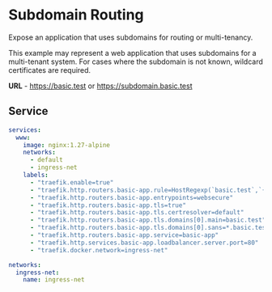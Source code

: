 # Subdomain Routing

Expose an application that uses subdomains for routing or multi-tenancy.

This example may represent a web application that uses subdomains for a multi-tenant system.  For cases where the subdomain is not known, wildcard certificates are required.

**URL** - https://basic.test or https://subdomain.basic.test

## Service

```yaml
services:
  www:
    image: nginx:1.27-alpine
    networks:
      - default
      - ingress-net
    labels:
      - "traefik.enable=true"
      - "traefik.http.routers.basic-app.rule=HostRegexp(`basic.test`,`{subdomain:[a-z]+}.basic.test`)"
      - "traefik.http.routers.basic-app.entrypoints=websecure"
      - "traefik.http.routers.basic-app.tls=true"
      - "traefik.http.routers.basic-app.tls.certresolver=default"
      - "traefik.http.routers.basic-app.tls.domains[0].main=basic.test"
      - "traefik.http.routers.basic-app.tls.domains[0].sans=*.basic.test"
      - "traefik.http.routers.basic-app.service=basic-app"
      - "traefik.http.services.basic-app.loadbalancer.server.port=80"
      - "traefik.docker.network=ingress-net"

networks:
  ingress-net:
    name: ingress-net
```

